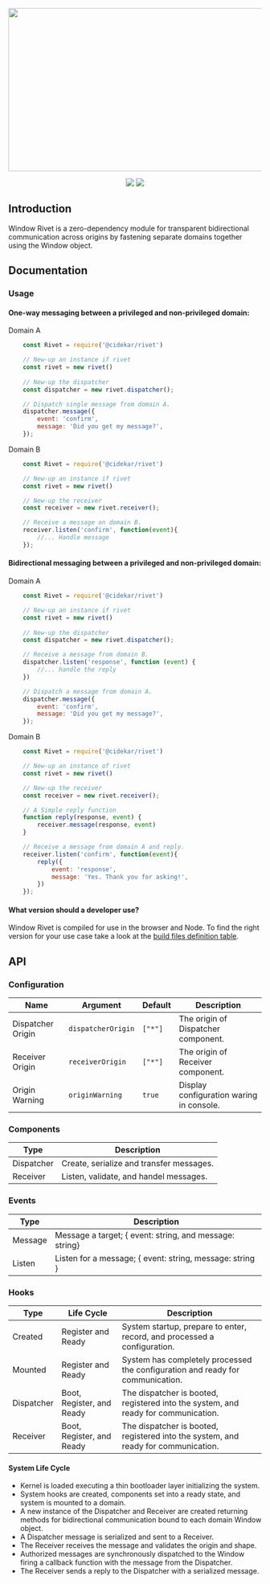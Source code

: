 <p align="center"><img src="https://user-images.githubusercontent.com/4164072/69190577-ad0c9a80-0aee-11ea-923e-b90f28883be9.png" width="540" height="325"></p>

<p align="center"><img src="https://img.shields.io/badge/License-Apache%202.0-brightgreen">&nbsp;<img src="https://img.shields.io/badge/npm-latest-blue.svg?maxAge=2592000"></p>

## Introduction
Window Rivet is a zero-dependency module for transparent bidirectional communication across origins by fastening separate domains together using the Window object.

## Documentation
### Usage
#### One-way messaging between a privileged and non-privileged domain:

Domain A
```js
    const Rivet = require('@cidekar/rivet')

    // New-up an instance if rivet 
    const rivet = new rivet()
    
    // New-up the dispatcher
    const dispatcher = new rivet.dispatcher();

    // Dispatch single message from domain A.
    dispatcher.message({
        event: 'confirm', 
        message: 'Did you get my message?',
    });
```

Domain B
```js
    const Rivet = require('@cidekar/rivet')

    // New-up an instance if rivet 
    const rivet = new rivet()

    // New-up the receiver
    const receiver = new rivet.receiver();

    // Receive a message on domain B.
    receiver.listen('confirm', function(event){
        //... Handle message 
    });
```

#### Bidirectional messaging between a privileged and non-privileged domain:

Domain A
```js
    const Rivet = require('@cidekar/rivet')

    // New-up an instance if rivet 
    const rivet = new rivet()
    
    // New-up the dispatcher
    const dispatcher = new rivet.dispatcher();

    // Receive a message from domain B.
    dispatcher.listen('response', function (event) {
        //... handle the reply 
    })

    // Dispatch a message from domain A.
    dispatcher.message({
        event: 'confirm', 
        message: 'Did you get my message?',
    });
```

Domain B
```js
    const Rivet = require('@cidekar/rivet')

    // New-up an instance of rivet 
    const rivet = new rivet()

    // New-up the receiver
    const receiver = new rivet.receiver();

    // A Simple reply function
    function reply(response, event) {
        receiver.message(response, event)
    }

    // Receive a message from domain A and reply.
    receiver.listen('confirm', function(event){
        reply({
            event: 'response',
            message: 'Yes. Thank you for asking!',
        })
    });

```
#### What version should a developer use?
Window Rivet is compiled for use in the browser and Node. To find the right version for your use case take a look at the [build files definition table](/dist/).

## API
### Configuration
| Name              | Argument  |  Default    | Description   |                                  
| ----------------- | --------  | ---------- | ------------- |
| Dispatcher Origin | ```dispatcherOrigin``` | ```["*"]```| The origin of Dispatcher component. |
| Receiver Origin   | ```receiverOrigin```   | ```["*"]```| The origin of Receiver component.   |
| Origin Warning    |  ```originWarning```   | ```true``` | Display configuration waring in console.  |

### Components
| Type           | Description   | 
| -------------  | ------------- |
| Dispatcher     | Create, serialize and transfer messages. |
| Receiver       | Listen, validate, and handel messages. |

### Events
| Type           | Description   | 
| -------------  | ------------- |
| Message        |  Message a target; { event: string, and message: string}  |
| Listen         |  Listen for a message; { event: string, message: string } |

### Hooks
| Type           | Life Cycle | Description   | 
| -------------  | ------------- | ------------- |
| Created        |  Register and Ready | System startup, prepare to enter, record, and processed a configuration.              |
| Mounted        |  Register and Ready | System has completely processed the configuration and ready for communication.            |
| Dispatcher     |  Boot, Register, and Ready | The dispatcher is booted, registered into the system, and ready for communication.            |
| Receiver     |  Boot, Register, and Ready | The dispatcher is booted, registered into the system, and ready for communication.            |


#### System Life Cycle
- Kernel is loaded executing a thin bootloader layer initializing the system.
- System hooks are created, components set into a ready state, and system is mounted to a domain.
- A new instance of the Dispatcher and Receiver are created returning methods for bidirectional communication bound to each domain Window object.
- A Dispatcher message is serialized and sent to a Receiver.
- The Receiver receives the message and validates the origin and shape. 
- Authorized messages are synchronously dispatched to the Window firing a callback function with the message from the Dispatcher.
- The Receiver sends a reply to the Dispatcher with a serialized message.